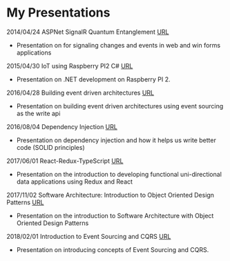 # My Presentations

2014/04/24 ASPNet SignalR Quantum Entanglement  [URL](https://github.com/cberthold/presentations/tree/master/2014-04-24-ASPNet-SignalR-Quantum-Entanglement)
  * Presentation on for signaling changes and events in web and win forms applications
  
2015/04/30 IoT using Raspberry PI2 C# [URL](https://github.com/cberthold/presentations/tree/master/2015-04-30-IoT-Using-Raspberry-PI-2-CSharp)
  * Presentation on .NET development on Raspberry PI 2.
  
2016/04/28 Building event driven architectures [URL](https://github.com/cberthold/presentations/tree/master/2016-04-28-Building-event-driven-architectures)
  * Presentation on building event driven architectures using event sourcing as the write api
  
2016/08/04 Dependency Injection [URL](https://github.com/cberthold/presentations/tree/master/2016-08-04-Dependency-Injection)
  * Presentation on dependency injection and how it helps us write better code (SOLID principles)
  
2017/06/01 React-Redux-TypeScript [URL](https://github.com/cberthold/presentations/tree/master/2017-06-01-React-Redux-TypeScript)
  * Presentation on the introduction to developing functional uni-directional data applications using Redux and React
  
2017/11/02 Software Architecture: Introduction to Object Oriented Design Patterns [URL](https://github.com/cberthold/presentations/tree/master/2017-11-02-Object-Design-Patterns)
  * Presentation on the introduction to Software Architecture with Object Oriented Design Patterns
  
2018/02/01 Introduction to Event Sourcing and CQRS [URL](https://github.com/cberthold/presentations/tree/master/2019-03-02_Introduction_to_Event_Sourcing_and_CQRS)
  * Presentation on introducing concepts of Event Sourcing and CQRS.
  
  
  

  
